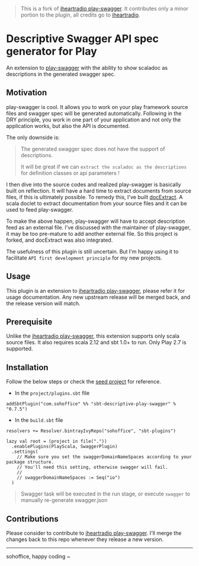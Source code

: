 > This is a fork of [iheartradio play-swagger](https://github.com/iheartradio/play-swagger).
> It contributes only a minor portion to the plugin, all credits go to [iheartradio](https://github.com/iheartradio).

# Descriptive Swagger API spec generator for Play

An extension to [play-swagger](https://github.com/iheartradio/play-swagger) with the ability to show scaladoc as descriptions in the 
generated swagger spec.

## Motivation

play-swagger is cool. It allows you to work on your play framework source files and swagger spec will be generated automatically. 
Following in the DRY principle, you work in one part of your application and not only the application works, but also the API is documented.

The only downside is:

> The generated swagger spec does not have the support of descriptions.
>
> It will be great if we can `extract the scaladoc as the descriptions` for definition classes or api parameters !

I then dive into the source codes and realized play-swagger is basically built on reflection. It will have a hard time to extract documents
from source files, if this is ultimately possible. To remedy this, I've built [docExtract](https://github.com/sohoffice/docExtract). 
A scala doclet to extract documentation from your source files and it can be used to feed play-swagger.

To make the above happen, play-swagger will have to accept description feed as an external file. I've discussed with the maintainer of 
play-swagger, it may be too pre-mature to add another external file. So this project is forked, and docExtract was also integrated.

The usefulness of this plugin is still uncertain. But I'm happy using it to facilitate `API first development principle` for my new projects.  
 
## Usage

This plugin is an extension to [iheartradio play-swagger](https://github.com/iheartradio/play-swagger), please refer it for usage 
documentation. Any new upstream release will be merged back, and the release version will match.

## Prerequisite

Unlike the [iheartradio play-swagger](https://github.com/iheartradio/play-swagger), this extension supports only scala source files. It also 
requires scala 2.12 and sbt 1.0+ to run. Only Play 2.7 is supported. 

## Installation

Follow the below steps or check the [seed project](https://github.com/sohoffice/play-doc-gen-seed-projects) for reference.

- In the `project/plugins.sbt` file

```sbtshell
addSbtPlugin("com.sohoffice" %% "sbt-descriptive-play-swagger" % "0.7.5")
```

- In the `build.sbt` file

```sbtshell
resolvers += Resolver.bintrayIvyRepo("sohoffice", "sbt-plugins")

lazy val root = (project in file("."))
  .enablePlugins(PlayScala, SwaggerPlugin)
  .settings(
    // Make sure you set the swaggerDomainNameSpaces according to your package structure.
    // You'll need this setting, otherwise swagger will fail.
    // 
    // swaggerDomainNameSpaces := Seq("io")
  )
```
  
> Swagger task will be executed in the run stage, or execute `swagger` to manually re-generate swagger.json

## Contributions

Please consider to contribute to [iheartradio play-swagger](https://github.com/iheartradio/play-swagger). I'll merge the changes back to this 
repo whenever they release a new version.

----

sohoffice, happy coding ~

